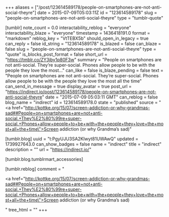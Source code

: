 +++
aliases = ["/post/123614589178/people-on-smartphones-are-not-anti-social-theyre"]
date = 2015-07-09T05:03:11Z
id = "123614589178"
slug = "people-on-smartphones-are-not-anti-social-theyre"
type = "tumblr-quote"

[tumblr]
note_count = 0.0
interactability_reblog = "everyone"
interactability_blaze = "everyone"
timestamp = 1436418191.0
format = "markdown"
reblog_key = "VtTEBX5b"
should_open_in_legacy = true
can_reply = false
id_string = "123614589178"
is_blazed = false
can_blaze = false
slug = "people-on-smartphones-are-not-anti-social-theyre"
type = "quote"
is_blocks_post_format = false
short_url = "https://tmblr.co/ZY3jby1p80F3w"
summary = "People on smartphones are not anti-social. They’re super-social. Phones allow people to be with the people they love the most..."
can_like = false
is_blaze_pending = false
text = "People on smartphones are not anti-social. They’re super-social. Phones allow people to be with the people they love the most all the time"
can_send_in_message = true
display_avatar = true
post_url = "https://indirect.io/post/123614589178/people-on-smartphones-are-not-anti-social-theyre"
date = "2015-07-09 05:03:11 GMT"
can_reblog = false
blog_name = "indirect"
id = 123614589178.0
state = "published"
source = "<a href=\"http://kottke.org/15/07/screen-addiction-or-why-grandmas-sad##People+on+smartphones+are+not+anti-social.+They%E2%80%99re+super-social.+Phones+allow+people+to+be+with+the+people+they+love+the+most+all+the+time\">Screen addiction (or why Grandma&rsquo;s sad)</a>"

[tumblr.blog]
uuid = "t:PgyUJU3SA2Klwyt81UWAwQ"
updated = 1739927643.0
can_show_badges = false
name = "indirect"
title = "indirect"
description = ""
url = "https://indirect.io/"

[tumblr.blog.tumblrmart_accessories]

[tumblr.reblog]
comment = "<p><a href=\"http://kottke.org/15/07/screen-addiction-or-why-grandmas-sad##People+on+smartphones+are+not+anti-social.+They%E2%80%99re+super-social.+Phones+allow+people+to+be+with+the+people+they+love+the+most+all+the+time\">Screen addiction (or why Grandma’s sad)</a></p>"
tree_html = ""
+++
